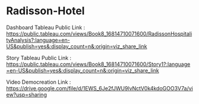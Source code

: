 # Radisson-Hotel


Dashboard Tableau Public Link : https://public.tableau.com/views/Book8_16814710071600/RadissonHospitalityAnalysis?:language=en-US&publish=yes&:display_count=n&:origin=viz_share_link

Story Tableau Public Link : https://public.tableau.com/views/Book8_16814710071600/Story1?:language=en-US&publish=yes&:display_count=n&:origin=viz_share_link

Video Democreation Link : https://drive.google.com/file/d/1EWS_6Je2fJWU9lvNctV0k4kdoGOO3V7a/view?usp=sharing


